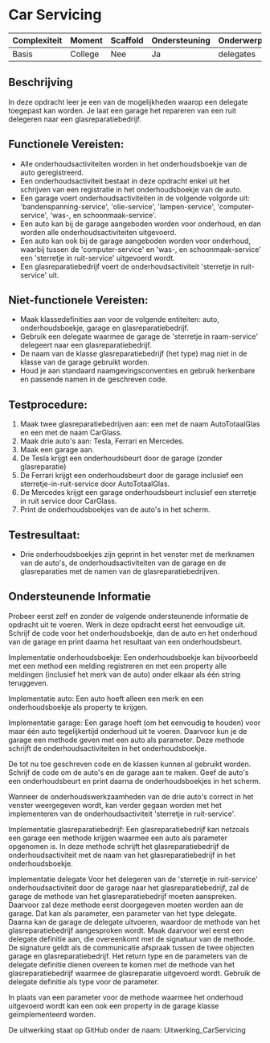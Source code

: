 # Car Servicing



| **Complexiteit** | **Moment**   | **Scaffold** | **Ondersteuning** | **Onderwerpen**                       |
|------------------|--------------|--------------|------------------|---------------------------------------|
| Basis        | College      | Nee          | Ja               | delegates      |


## Beschrijving  
In deze opdracht leer je een van de mogelijkheden waarop een delegate toegepast kan worden. Je laat een garage het repareren van een ruit delegeren naar een glasreparatiebedrijf. 

## Functionele Vereisten:  
- Alle onderhoudsactiviteiten worden in het onderhoudsboekje van de auto geregistreerd. 
- Een onderhoudsactiviteit bestaat in deze opdracht enkel uit het schrijven van een registratie in het onderhoudsboekje van de auto.
- Een garage voert onderhoudsactiviteiten in de volgende volgorde uit: 'bandenspanning-service', 'olie-service', 'lampen-service', 'computer-service', 'was-, en schoonmaak-service'.
- Een auto kan bij de garage aangeboden worden voor onderhoud, en dan worden alle onderhoudsactiviteiten uitgevoerd.
- Een auto kan ook bij de garage aangeboden worden voor onderhoud, waarbij tussen de 'computer-service' en 'was-, en schoonmaak-service' een 'sterretje in ruit-service' uitgevoerd wordt.
- Een glasreparatiebedrijf voert de onderhoudsactiviteit 'sterretje in ruit-service' uit.


## Niet-functionele Vereisten: 
- Maak klassedefinities aan voor de volgende entiteiten: auto, onderhoudsboekje, garage en glasreparatiebedrijf.
- Gebruik een delegate waarmee de garage de 'sterretje in raam-service' delegeert naar een glasreparatiebedrijf.
- De naam van de klasse glasreparatiebedrijf (het type) mag niet in de klasse van de garage gebruikt worden.
- Houd je aan standaard naamgevingsconventies en gebruik herkenbare en passende namen in de geschreven code.

## Testprocedure:  
1. Maak twee glasreparatiebedrijven aan: een met de naam AutoTotaalGlas en een met de naam CarGlass.
2. Maak drie auto's aan: Tesla, Ferrari en Mercedes.
3. Maak een garage aan.
4. De Tesla krijgt een onderhoudsbeurt door de garage (zonder glasreparatie)
5. De Ferrari krijgt een onderhoudsbeurt door de garage inclusief een sterretje-in-ruit-service door AutoTotaalGlas.
6. De Mercedes krijgt een garage onderhoudsbeurt inclusief een sterretje in ruit service door CarGlass.
7. Print de onderhoudsboekjes van de auto's in het scherm.

## Testresultaat:  
- Drie onderhoudsboekjes zijn geprint in het venster met de merknamen van de auto's, de onderhoudsactiviteiten van de garage en de glasreparaties met de namen van de glasreparatiebedrijven.


## Ondersteunende Informatie
Probeer eerst zelf en zonder de volgende ondersteunende informatie de opdracht uit te voeren.
Werk in deze opdracht eerst het eenvoudige uit. Schrijf de code voor het onderhoudsboekje, dan de auto en het onderhoud van de garage en print daarna het resultaat van een onderhoudsbeurt. 

Implementatie onderhoudsboekje:
Een onderhoudsboekje kan bijvoorbeeld met een method een melding registreren en met een property alle meldingen (inclusief het merk van de auto) onder elkaar als één string teruggeven. 

Implementatie auto:
Een auto hoeft alleen een merk en een onderhoudsboekje als property te krijgen. 

Implementatie garage:
Een garage hoeft (om het eenvoudig te houden) voor maar één auto tegelijkertijd onderhoud uit te voeren. Daarvoor kun je de garage een methode geven met een auto als parameter. Deze methode schrijft de onderhoudsactiviteiten in het onderhoudsboekje.


De tot nu toe geschreven code en de klassen kunnen al gebruikt worden. Schrijf de code om de auto's en de garage aan te maken. Geef de auto's een onderhoudsbeurt en print daarna de onderhoudsboekjes in het scherm.

Wanneer de onderhoudswerkzaamheden van de drie auto's correct in het venster weergegeven wordt, kan verder gegaan worden met het implementeren van de onderhoudsactiviteit 'sterretje in ruit-service'.

Implementatie glasreparatiebedrijf:
Een glasreparatiebedrijf kan netzoals een garage een methode krijgen waarmee een auto als parameter opgenomen is. In deze methode schrijft het glasreparatiebedrijf de onderhoudsactiviteit met de naam van het glasreparatiebedrijf in het onderhoudsboekje.

Implementatie delegate
Voor het delegeren van de 'sterretje in ruit-service' onderhoudsactiviteit door de garage naar het glasreparatiebedrijf, zal de garage de methode van het glasreparatiebedrijf moeten aanspreken. Daarvoor zal deze methode eerst doorgegeven moeten worden aan de garage. Dat kan als parameter, een parameter van het type delegate. Daarna kan de garage de delegate uitvoeren, waardoor de methode van het glasreparatiebedrijf aangesproken wordt. Maak daarvoor wel eerst een delegate definitie aan, die overeenkomt met de signatuur van de methode. De signature geldt als de communicatie afspraak tussen de twee objecten garage en glasreparatiebedrijf. Het return type en de parameters van de delegate definitie dienen overeen te komen met de methode van het glasreparatiebedrijf waarmee de glasreparatie uitgevoerd wordt. Gebruik de delegate definitie als type voor de parameter. 

In plaats van een parameter voor de methode waarmee het onderhoud uitgevoerd wordt kan een ook een property in de garage klasse geïmplementeerd worden.

De uitwerking staat op GitHub onder de naam: Uitwerking_CarServicing





